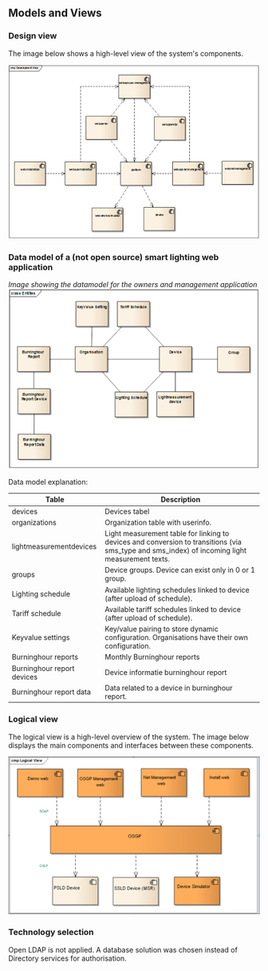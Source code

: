 ## Models and Views

### Design view

The image below shows a high-level view of the system's components.

![alt text](./design-view.png "Design View")

### Data model of a (not open source) smart lighting web application 

_Image showing the datamodel for the owners and management application_
![alt text](./data-model-web-application.png "Data Model Web Application")

Data model explanation:

| **Table** | **Description** |
| --- | --- |
| devices | Devices tabel |
| organizations | Organization table with userinfo. |
| lightmeasurementdevices | Light measurement table for linking to devices and conversion to transitions (via sms\_type and sms\_index) of incoming light measurement texts. |
| groups | Device groups. Device can exist only in 0 or 1 group. |
| Lighting schedule | Available lighting schedules linked to device (after upload of schedule). |
| Tariff schedule | Available tariff schedules linked to device (after upload of schedule). |
| Keyvalue settings | Key/value pairing to store dynamic configuration. Organisations have their own configuration. |
| Burninghour reports | Monthly Burninghour reports |
| Burninghour report devices | Device informatie burninghour report |
| Burninghour report data | Data related to a device in burninghour report. |

### Logical view

The logical view is a high-level overview of the system. The image below displays the main components and interfaces between these components.

 ![alt text](./logical-view.png "Logical View")

### Technology selection

Open LDAP is not applied. A database solution was chosen instead of Directory services for authorisation.
